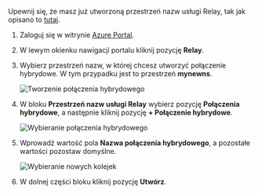 Upewnij się, że masz już utworzoną przestrzeń nazw usługi Relay, tak jak opisano to [tutaj][namespace-how-to].

1. Zaloguj się w witrynie [Azure Portal](https://portal.azure.com).
2. W lewym okienku nawigacji portalu kliknij pozycję **Relay**.
3. Wybierz przestrzeń nazw, w której chcesz utworzyć połączenie hybrydowe. W tym przypadku jest to przestrzeń **mynewns**.
   
    ![Tworzenie połączenia hybrydowego](./media/relay-create-hybrid-connection-portal/create-hc-1.png)
4. W bloku **Przestrzeń nazw usługi Relay** wybierz pozycję **Połączenia hybrydowe**, a następnie kliknij pozycję **+ Połączenie hybrydowe**.
   
    ![Wybieranie połączenia hybrydowego](./media/relay-create-hybrid-connection-portal/create-hc-2.png)
5. Wprowadź wartość pola **Nazwa połączenia hybrydowego**, a pozostałe wartości pozostaw domyślne.
   
    ![Wybieranie nowych kolejek](./media/relay-create-hybrid-connection-portal/create-hc-3.png)
6. W dolnej części bloku kliknij pozycję **Utwórz**.

[namespace-how-to]: ../articles/service-bus-relay/relay-create-namespace-portal.md 